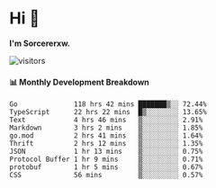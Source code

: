 # Hi 👋

**I'm Sorcererxw.**
 
![visitors](https://visitor-badge.glitch.me/badge?page_id=sorcererxw.sorcererx)

#### 📊 Monthly Development Breakdown

<!--START_SECTION:waka-->
```text
Go              118 hrs 42 mins ███████▒░░ 72.44%
TypeScript      22 hrs 22 mins  █▒░░░░░░░░ 13.65%
Text            4 hrs 46 mins   ▒░░░░░░░░░ 2.91%
Markdown        3 hrs 2 mins    ▒░░░░░░░░░ 1.85%
go.mod          2 hrs 41 mins   ▒░░░░░░░░░ 1.64%
Thrift          2 hrs 12 mins   ▒░░░░░░░░░ 1.35%
JSON            1 hr 13 mins    ▒░░░░░░░░░ 0.75%
Protocol Buffer 1 hr 9 mins     ▒░░░░░░░░░ 0.71%
protobuf        1 hr 5 mins     ▒░░░░░░░░░ 0.67%
CSS             56 mins         ▒░░░░░░░░░ 0.57%
```
<!--END_SECTION:waka-->
